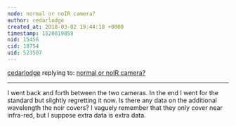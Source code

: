 ```yaml
---
node: normal or noIR camera?
author: cedarlodge
created_at: 2018-03-02 19:44:18 +0000
timestamp: 1520019858
nid: 15456
cid: 18754
uid: 523507
---
```




[cedarlodge](../profile/cedarlodge) replying to: [normal or noIR camera?](../notes/iamben/01-04-2018/normal-or-noir-camera)

----
I went back and forth between the two cameras. In the end I went for the standard but slightly regretting it now. Is there any data on the additional wavelength the noir covers? I vaguely remember that they only cover near infra-red, but I suppose extra data is extra data. 